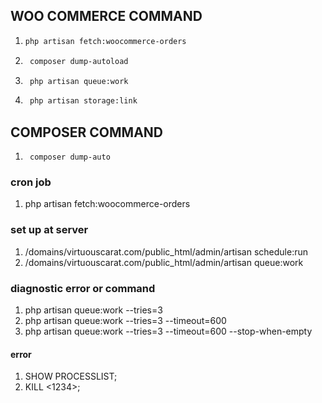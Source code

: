 

## WOO COMMERCE COMMAND
1. ```bash 
   php artisan fetch:woocommerce-orders
   ```
2. ```bash
    composer dump-autoload
   ```
3. ```bash
    php artisan queue:work
   ```
4. ```bash
    php artisan storage:link
   ```


## COMPOSER COMMAND
1. ``` composer dump-auto```


### cron job
1. php artisan fetch:woocommerce-orders


### set up at server
1. /domains/virtuouscarat.com/public_html/admin/artisan schedule:run
2. /domains/virtuouscarat.com/public_html/admin/artisan queue:work


### diagnostic error or command
1. php artisan queue:work --tries=3
2. php artisan queue:work --tries=3 --timeout=600
3. php artisan queue:work --tries=3 --timeout=600 --stop-when-empty

#### error
1. SHOW PROCESSLIST;
2. KILL <1234>;
